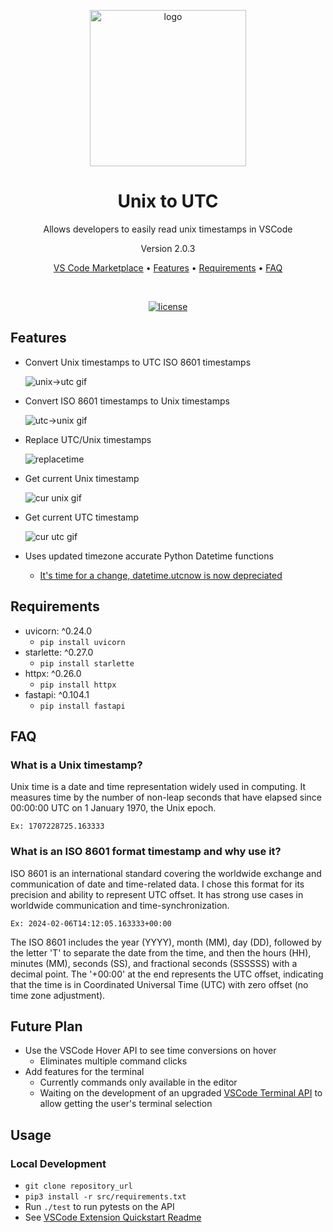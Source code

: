 <p align="center"><img src="https://github.com/3sannasia/VSCode-Extension-unix-to-utc/assets/54860072/94f63320-b1dd-48a8-9514-359b61b629b7" alt="logo" width="250px" /></p>

<h1 align="center">Unix to UTC</h1>
<p align="center"> Allows developers to easily read unix timestamps in VSCode</p>

<p align = "center"r> Version 2.0.3 </p>

<p align="center">
  <a href="https://marketplace.visualstudio.com/items?itemName=kashsan.unix-to-utc&ssr=false#overview">VS Code Marketplace</a> •
  <a href="#features">Features</a> •
    <a href="#requirements">Requirements</a>  •
  <a href="#faq">FAQ</a>

</p>

<div align="center">

<br>

[![license](https://img.shields.io/github/license/dec0dOS/amazing-github-template.svg?style=flat-square)](LICENSE)

</div>

## Features

- Convert Unix timestamps to UTC ISO 8601 timestamps

  ![unix->utc gif](https://github.com/3sannasia/VSCode-Extension-unix-to-utc/assets/54860072/2549bce4-c4ba-4ed1-8b76-ba03f276bebf)

- Convert ISO 8601 timestamps to Unix timestamps

  ![utc->unix gif](https://github.com/3sannasia/VSCode-Extension-unix-to-utc/assets/54860072/1e44ea04-bf6c-4099-af0b-2122801e726e)

- Replace UTC/Unix timestamps

  ![replacetime](https://github.com/3sannasia/VSCode-Extension-Unix-to-UTC/assets/54860072/00228890-7931-43d7-bc9b-a09b96841719)

- Get current Unix timestamp

  ![cur unix gif](https://github.com/3sannasia/VSCode-Extension-unix-to-utc/assets/54860072/82353f24-7284-466d-afac-0c76e294fa89)

- Get current UTC timestamp

  ![cur utc gif](https://github.com/3sannasia/VSCode-Extension-unix-to-utc/assets/54860072/a47043f5-8e9d-4223-9a5d-3867751a9f4a)

- Uses updated timezone accurate Python Datetime functions
  - [It's time for a change, datetime.utcnow is now depreciated](https://blog.miguelgrinberg.com/post/it-s-time-for-a-change-datetime-utcnow-is-now-deprecated)

## Requirements

- uvicorn: ^0.24.0
  - `pip install uvicorn`
- starlette: ^0.27.0
  - `pip install starlette`
- httpx: ^0.26.0
  - `pip install httpx`
- fastapi: ^0.104.1
  - `pip install fastapi`

## FAQ

### What is a Unix timestamp?

Unix time is a date and time representation widely used in computing. It measures time by the number of non-leap seconds that have elapsed since 00:00:00 UTC on 1 January 1970, the Unix epoch.

`Ex: 1707228725.163333`

### What is an ISO 8601 format timestamp and why use it?

ISO 8601 is an international standard covering the worldwide exchange and communication of date and time-related data. I chose this format for its precision and ability to represent UTC offset. It has strong use cases in worldwide communication and time-synchronization.

`Ex: 2024-02-06T14:12:05.163333+00:00`

The ISO 8601 includes the year (YYYY), month (MM), day (DD), followed by the letter 'T' to separate the date from the time, and then the hours (HH), minutes (MM), seconds (SS), and fractional seconds (SSSSSS) with a decimal point. The '+00:00' at the end represents the UTC offset, indicating that the time is in Coordinated Universal Time (UTC) with zero offset (no time zone adjustment).

## Future Plan

- Use the VSCode Hover API to see time conversions on hover
  - Eliminates multiple command clicks
- Add features for the terminal
  - Currently commands only available in the editor
  - Waiting on the development of an upgraded [VSCode Terminal API](https://github.com/microsoft/vscode/issues/188173) to allow getting the user's terminal selection

## Usage

### Local Development

- `git clone repository_url`
- `pip3 install -r src/requirements.txt`
- Run `./test` to run pytests on the API
- See [VSCode Extension Quickstart Readme](vsc-extension-quickstart.md)
